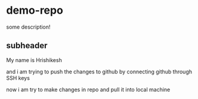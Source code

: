 # demo-repo

some description!

## subheader

My name is Hrishikesh

and i am trying to push the changes to github by connecting github through SSH keys

now i am try to make changes in repo and pull it into local machine
